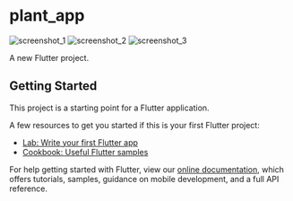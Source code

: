 # plant_app
![screenshot_1](https://user-images.githubusercontent.com/94011744/146551342-c40aa5f5-7d31-4dbc-b73f-c9b6fd13bf51.png)
![screenshot_2](https://user-images.githubusercontent.com/94011744/146551346-9f945c5a-b63b-4c36-8e41-44affa0ba713.png)
![screenshot_3](https://user-images.githubusercontent.com/94011744/146551356-ca80a30a-cfc5-4e8b-a037-56a14aa51748.png)

A new Flutter project.

## Getting Started

This project is a starting point for a Flutter application.

A few resources to get you started if this is your first Flutter project:

- [Lab: Write your first Flutter app](https://flutter.dev/docs/get-started/codelab)
- [Cookbook: Useful Flutter samples](https://flutter.dev/docs/cookbook)

For help getting started with Flutter, view our
[online documentation](https://flutter.dev/docs), which offers tutorials,
samples, guidance on mobile development, and a full API reference.
